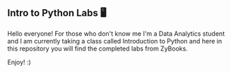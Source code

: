 <h2><b>Intro to Python Labs 🖥️</b></h2>

Hello everyone! For those who don't know me I'm a Data Analytics student and I am currently taking a class called Introduction to Python and here in this repository you will find the completed labs from ZyBooks.

Enjoy! :) 
